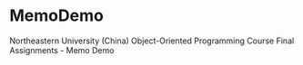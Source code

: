 # MemoDemo
Northeastern University (China) Object-Oriented Programming Course Final Assignments - Memo Demo
